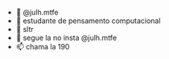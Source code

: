 - 👋 @julh.mtfe
- 👀 estudante de pensamento computacional
- 🌱 sltr
- 💞️ segue la no insta @julh.mtfe
- 📫 chama la 190

<!---
juliaestudante/juliaestudante is a ✨ special ✨ repository because its `README.md` (this file) appears on your GitHub profile.
You can click the Preview link to take a look at your changes.
--->
